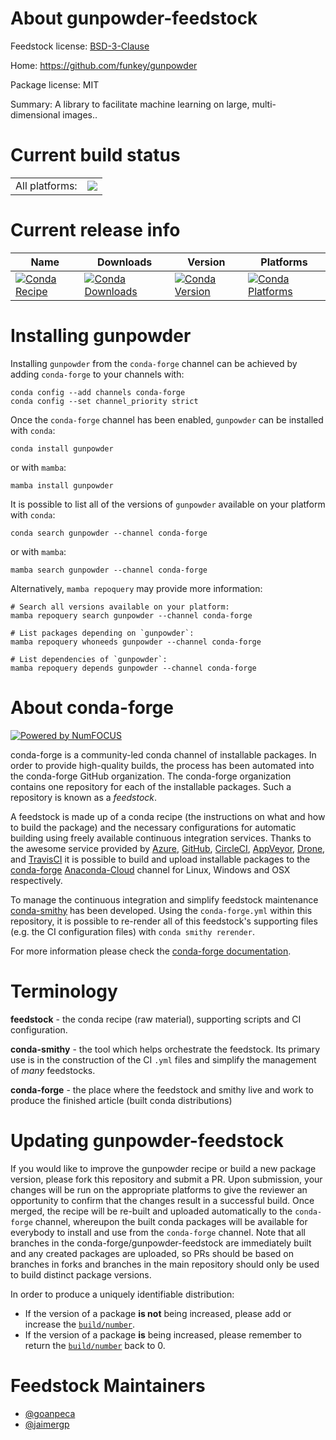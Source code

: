 About gunpowder-feedstock
=========================

Feedstock license: [BSD-3-Clause](https://github.com/conda-forge/gunpowder-feedstock/blob/main/LICENSE.txt)

Home: https://github.com/funkey/gunpowder

Package license: MIT

Summary: A library to facilitate machine learning on large, multi-dimensional images..

Current build status
====================


<table><tr><td>All platforms:</td>
    <td>
      <a href="https://dev.azure.com/conda-forge/feedstock-builds/_build/latest?definitionId=16711&branchName=main">
        <img src="https://dev.azure.com/conda-forge/feedstock-builds/_apis/build/status/gunpowder-feedstock?branchName=main">
      </a>
    </td>
  </tr>
</table>

Current release info
====================

| Name | Downloads | Version | Platforms |
| --- | --- | --- | --- |
| [![Conda Recipe](https://img.shields.io/badge/recipe-gunpowder-green.svg)](https://anaconda.org/conda-forge/gunpowder) | [![Conda Downloads](https://img.shields.io/conda/dn/conda-forge/gunpowder.svg)](https://anaconda.org/conda-forge/gunpowder) | [![Conda Version](https://img.shields.io/conda/vn/conda-forge/gunpowder.svg)](https://anaconda.org/conda-forge/gunpowder) | [![Conda Platforms](https://img.shields.io/conda/pn/conda-forge/gunpowder.svg)](https://anaconda.org/conda-forge/gunpowder) |

Installing gunpowder
====================

Installing `gunpowder` from the `conda-forge` channel can be achieved by adding `conda-forge` to your channels with:

```
conda config --add channels conda-forge
conda config --set channel_priority strict
```

Once the `conda-forge` channel has been enabled, `gunpowder` can be installed with `conda`:

```
conda install gunpowder
```

or with `mamba`:

```
mamba install gunpowder
```

It is possible to list all of the versions of `gunpowder` available on your platform with `conda`:

```
conda search gunpowder --channel conda-forge
```

or with `mamba`:

```
mamba search gunpowder --channel conda-forge
```

Alternatively, `mamba repoquery` may provide more information:

```
# Search all versions available on your platform:
mamba repoquery search gunpowder --channel conda-forge

# List packages depending on `gunpowder`:
mamba repoquery whoneeds gunpowder --channel conda-forge

# List dependencies of `gunpowder`:
mamba repoquery depends gunpowder --channel conda-forge
```


About conda-forge
=================

[![Powered by
NumFOCUS](https://img.shields.io/badge/powered%20by-NumFOCUS-orange.svg?style=flat&colorA=E1523D&colorB=007D8A)](https://numfocus.org)

conda-forge is a community-led conda channel of installable packages.
In order to provide high-quality builds, the process has been automated into the
conda-forge GitHub organization. The conda-forge organization contains one repository
for each of the installable packages. Such a repository is known as a *feedstock*.

A feedstock is made up of a conda recipe (the instructions on what and how to build
the package) and the necessary configurations for automatic building using freely
available continuous integration services. Thanks to the awesome service provided by
[Azure](https://azure.microsoft.com/en-us/services/devops/), [GitHub](https://github.com/),
[CircleCI](https://circleci.com/), [AppVeyor](https://www.appveyor.com/),
[Drone](https://cloud.drone.io/welcome), and [TravisCI](https://travis-ci.com/)
it is possible to build and upload installable packages to the
[conda-forge](https://anaconda.org/conda-forge) [Anaconda-Cloud](https://anaconda.org/)
channel for Linux, Windows and OSX respectively.

To manage the continuous integration and simplify feedstock maintenance
[conda-smithy](https://github.com/conda-forge/conda-smithy) has been developed.
Using the ``conda-forge.yml`` within this repository, it is possible to re-render all of
this feedstock's supporting files (e.g. the CI configuration files) with ``conda smithy rerender``.

For more information please check the [conda-forge documentation](https://conda-forge.org/docs/).

Terminology
===========

**feedstock** - the conda recipe (raw material), supporting scripts and CI configuration.

**conda-smithy** - the tool which helps orchestrate the feedstock.
                   Its primary use is in the construction of the CI ``.yml`` files
                   and simplify the management of *many* feedstocks.

**conda-forge** - the place where the feedstock and smithy live and work to
                  produce the finished article (built conda distributions)


Updating gunpowder-feedstock
============================

If you would like to improve the gunpowder recipe or build a new
package version, please fork this repository and submit a PR. Upon submission,
your changes will be run on the appropriate platforms to give the reviewer an
opportunity to confirm that the changes result in a successful build. Once
merged, the recipe will be re-built and uploaded automatically to the
`conda-forge` channel, whereupon the built conda packages will be available for
everybody to install and use from the `conda-forge` channel.
Note that all branches in the conda-forge/gunpowder-feedstock are
immediately built and any created packages are uploaded, so PRs should be based
on branches in forks and branches in the main repository should only be used to
build distinct package versions.

In order to produce a uniquely identifiable distribution:
 * If the version of a package **is not** being increased, please add or increase
   the [``build/number``](https://docs.conda.io/projects/conda-build/en/latest/resources/define-metadata.html#build-number-and-string).
 * If the version of a package **is** being increased, please remember to return
   the [``build/number``](https://docs.conda.io/projects/conda-build/en/latest/resources/define-metadata.html#build-number-and-string)
   back to 0.

Feedstock Maintainers
=====================

* [@goanpeca](https://github.com/goanpeca/)
* [@jaimergp](https://github.com/jaimergp/)

